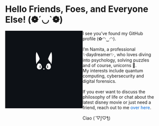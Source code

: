 # Hello Friends, Foes, and Everyone Else! (❁´◡`❁)

<div style="display: flex; justify-content: space-between; align-items: flex-start;">
  <div align="right"style="flex: 0 0 auto;">
    <img align="right" src="ᓚᘏᗢ.gif" alt="Personal GIF" width="250" height="250" />
  </div>
  <div align="left" style="flex: 1; padding-right: 20px;">
    I see you’ve found my GitHub profile (✿◠‿◠).
    <br><br>
    I’m Namita, a professional ✨daydreamer✨, who loves diving into psychology, solving puzzles and of course, unicorns 🦄.
    <br>
    My interests include quantum computing, cybersecurity and digital forensics.
    <br><br>
   If you ever want to discuss the philosophy of life or chat about the latest disney movie or just need a friend, reach out to me 
    <a href="mailto:namitahpatil21@gmail.com" style="color: #0366d6; text-decoration: none;">over here</a>.
    <br><br>
    Ciao (´▽ʃ♡ƪ)
  </div>
</div>
